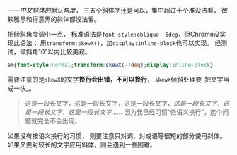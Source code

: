 _——中文斜体的默认角度，_
三五个斜体字还是可以，集中超过十个准没法看，
微软雅黑和得意黑的斜体都没法看。

把倾斜角度调小一点，
标准语法是`font-style:oblique -5deg`，但Chrome没实现此语法；
用`transform:skewX()`，加`display:inline-block`也可以实现。
经测试，倾斜角10°以内比较美观。

```css
em{font-style:normal;transform:skewX(-7deg);display:inline-block}
```

需要注意的是`skewX`的文字**换行会出错，不可以换行**，
`skewX`倾斜处理要_把文字当成一块_。

>这是一段长文字，这是一段长文字，这是一段长文字，*这是一段长文字，这是一段长文字，这是一段长文字……*
因为我已经习惯“依语义换行”，这个问题就完全不会出现。

如果没有按语义换行的习惯，
则要注意只对词、对成语等很短的部分使用斜体。
如果又要对较长的文字应用斜体，则会遇到一些困难。
